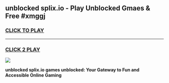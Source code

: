 
## unblocked splix.io - Play Unblocked Gmaes & Free #xmggj
<h3>
<a href="https://news.freeplayer.one?title=unblocked_splix.io&ref=24F">CLICK TO PLAY</a></h3>
<hr>

<h3>
<a href="https://news.freeplayer.one?title=unblocked_splix.io&ref=24F">CLICK 2 PLAY</a>
  
</h3>

<a href="https://news.freeplayer.one?title=unblocked_splix.io&ref=24F/"><img src="https://clearcache.store/games.png"></a>


**unblocked splix.io games unblocked: Your Gateway to Fun and Accessible Online Gaming**
